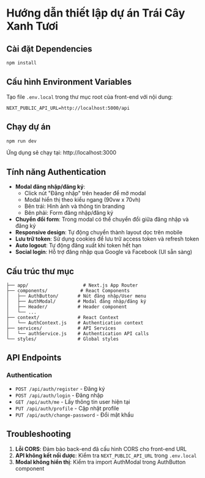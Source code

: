 # Hướng dẫn thiết lập dự án Trái Cây Xanh Tươi

## Cài đặt Dependencies

```bash
npm install
```

## Cấu hình Environment Variables

Tạo file `.env.local` trong thư mục root của front-end với nội dung:

```env
NEXT_PUBLIC_API_URL=http://localhost:5000/api
```

## Chạy dự án

```bash
npm run dev
```

Ứng dụng sẽ chạy tại: http://localhost:3000

## Tính năng Authentication

- **Modal đăng nhập/đăng ký**: 
  - Click nút "Đăng nhập" trên header để mở modal
  - Modal hiển thị theo kiểu ngang (90vw x 70vh)
  - Bên trái: Hình ảnh và thông tin branding
  - Bên phải: Form đăng nhập/đăng ký
- **Chuyển đổi form**: Trong modal có thể chuyển đổi giữa đăng nhập và đăng ký
- **Responsive design**: Tự động chuyển thành layout dọc trên mobile
- **Lưu trữ token**: Sử dụng cookies để lưu trữ access token và refresh token
- **Auto logout**: Tự động đăng xuất khi token hết hạn
- **Social login**: Hỗ trợ đăng nhập qua Google và Facebook (UI sẵn sàng)

## Cấu trúc thư mục

```
├── app/                    # Next.js App Router
├── components/            # React Components
│   ├── AuthButton/       # Nút đăng nhập/User menu
│   ├── AuthModal/        # Modal đăng nhập/đăng ký
│   ├── Header/           # Header component
│   └── ...
├── context/              # React Context
│   └── AuthContext.js    # Authentication context
├── services/             # API Services
│   └── authService.js    # Authentication API calls
└── styles/               # Global styles
```

## API Endpoints

### Authentication
- `POST /api/auth/register` - Đăng ký
- `POST /api/auth/login` - Đăng nhập  
- `GET /api/auth/me` - Lấy thông tin user hiện tại
- `PUT /api/auth/profile` - Cập nhật profile
- `PUT /api/auth/change-password` - Đổi mật khẩu

## Troubleshooting

1. **Lỗi CORS**: Đảm bảo back-end đã cấu hình CORS cho front-end URL
2. **API không kết nối được**: Kiểm tra `NEXT_PUBLIC_API_URL` trong `.env.local`
3. **Modal không hiển thị**: Kiểm tra import AuthModal trong AuthButton component
